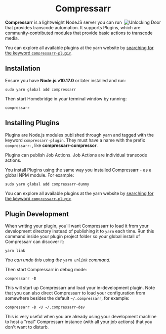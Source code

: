 <span align="center">

# Compressarr

</span>

<img src="https://media.giphy.com/media/10l79ICohTu4iQ/giphy.gif" align="right" alt="Unlocking Door">

**Compressarr** is a lightweight NodeJS server you can run that provides transcode automation. It supports Plugins, which are community-contributed modules that provide basic actions to transcode media.

You can explore all available plugins at the yarn website by [searching for the keyword `compressarr-plugin`](https://yarnpkg.com/?q=compressarr-plugin).

## Installation

Ensure you have **Node.js v10.17.0** or later installed and run:

```shell
sudo yarn global add compressarr
```

Then start Homebridge in your terminal window by running:

```shell
compressarr
```

## Installing Plugins

Plugins are Node.js modules published through yarn and tagged with the keyword `compressarr-plugin`. They must have a name with the prefix `compressarr-`, like **compressarr-compressor**.

Plugins can publish Job Actions. Job Actions are individual transcode actions.

You install Plugins using the same way you installed Compressarr - as a global NPM module. For example:

```shell
sudo yarn global add compressarr-dummy
```

You can explore all available plugins at the yarn website by [searching for the keyword `compressarr-plugin`](https://yarnpkg.com/?q=compressarr-plugin).

## Plugin Development

When writing your plugin, you'll want Compressarr to load it from your development directory instead of publishing it to `yarn` each time. Run this command inside your plugin project folder so your global install of Compressarr can discover it:


```shell
yarn link
```

*You can undo this using the `yarn unlink` command.*

Then start Compressarr in debug mode:

```shell
compressarr -D
```

This will start up Compressarr and load your in-development plugin. Note that you can also direct Compressarr to load your configuration from somewhere besides the default `~/.compressarr`, for example:

```shell
compressarr -D -U ~/.compressarr-dev
```

This is very useful when you are already using your development machine to host a "real" Compressarr instance (with all your job actions) that you don't want to disturb.
